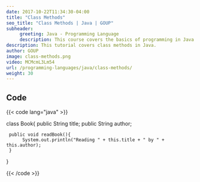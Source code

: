 ```yaml
---
date: 2017-10-22T11:34:30-04:00
title: "Class Methods"
seo_title: "Class Methods | Java | GOUP"
subheader:
     greeting: Java - Programming Language
     description: This course covers the basics of programming in Java. Work your way through the videos/articles and I'll teach you everything you need to know to start your programming journey!
description: This tutorial covers class methods in Java.
author: GOUP
image: class-methods.png
video: MCMcmL3Lm54
url: /programming-languages/java/class-methods/
weight: 30
---
```


## Code

{{< code lang="java" >}}

class Book{
     public String title;
     public String author;

     public void readBook(){
          System.out.println("Reading " + this.title + " by " + this.author);
     }
}

{{< /code >}}
